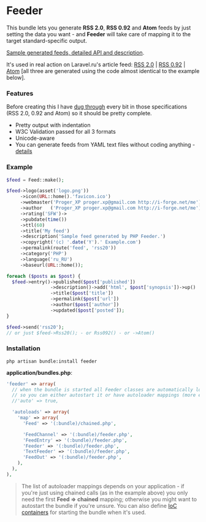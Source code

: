 # Feeder

This bundle  lets you generate **RSS 2.0**, **RSS 0.92** and **Atom** feeds by just setting the data you want - and __Feeder__ will take care of mapping it to the target standard-specific output.

[Sample generated feeds, detailed API and description](http://proger.i-forge.net/PHP_Feeder/7sg). 

It's used in real action on Laravel.ru's article feed: [RSS 2.0](http://laravel.ru/feed/articles/rss20) | [RSS 0.92](http://laravel.ru/feed/articles/rss092) | [Atom](http://laravel.ru/feed/articles/atom) [all three are generated using the code almost identical to the example below].

### Features
Before creating this I have [dug through](http://proger.i-forge.net/Syndication_formats_%E2%80%93_RSS_0_92_2_0_-amp_Atom_1_0/7Zf) every bit in those specifications (RSS 2.0, 0.92 and Atom) so it should be pretty complete.

- Pretty output with indentation
- W3C Validation passed for all 3 formats
- Unicode-aware
- You can generate feeds from YAML text files without coding anything - [details](http://proger.i-forge.net/PHP_Feeder/7sg#textfeeder)

### Example
```PHP
$feed = Feed::make();

$feed->logo(asset('logo.png'))
     ->icon(URL::home().'favicon.ico')
     ->webmaster('Proger_XP proger.xp@gmail.com http://i-forge.net/me')
     ->author   ('Proger_XP proger.xp@gmail.com http://i-forge.net/me')
     ->rating('SFW')->
     ->pubdate(time())
     ->ttl(60)
     ->title('My feed')
     ->description('Sample feed generated by PHP Feeder.')
     ->copyright('(c) '.date('Y').' Example.com')
     ->permalink(route('feed', 'rss20'))
     ->category('PHP')
     ->language('ru_RU')
     ->baseurl(URL::home());

foreach ($posts as $post) {
  $feed->entry()->published($post['published'])
                ->description()->add('html', $post['synopsis'])->up()
                ->title($post['title'])
                ->permalink($post['url'])
                ->author($post['author'])
                ->updated($post['posted']);
}

$feed->send('rss20');
// or just $feed->Rss20(); - or Rss092() - or ->Atom()
```

### Installation
```
php artisan bundle:install feeder
```

**application/bundles.php**:
```PHP
'feeder' => array(
  // when the bundle is started all Feeder classes are automatically loaded
  // so you can either autostart it or have autoloader mappings (more efficient).
  //'auto' => true,

  'autoloads' => array(
    'map' => array(
      'Feed' => '(:bundle)/chained.php',

      'FeedChannel' => '(:bundle)/feeder.php',
      'FeedEntry' => '(:bundle)/feeder.php',
      'Feeder' => '(:bundle)/feeder.php',
      'TextFeeder' => '(:bundle)/feeder.php',
      'FeedOut' => '(:bundle)/feeder.php',
    ),
  ),
),
```

> The list of autoloader mappings depends on your application - if you're just using chained calls (as in the example above) you only need the first **Feed => chained** mapping; otherwise you might want to autostart the bundle if you're unsure. You can also define [IoC containers](http://laravel.com/docs/ioc) for starting the bundle when it's used.
